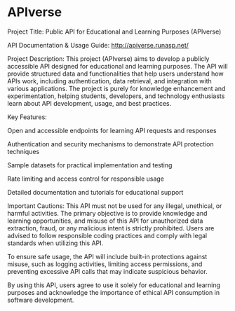 # APIverse

Project Title: Public API for Educational and Learning Purposes (APIverse)

API Documentation & Usage Guide: http://apiverse.runasp.net/ 

Project Description: This project (APIverse) aims to develop a publicly accessible API designed for educational and learning purposes. The API will provide structured data and functionalities that help users understand how APIs work, including authentication, data retrieval, and integration with various applications. The project is purely for knowledge enhancement and experimentation, helping students, developers, and technology enthusiasts learn about API development, usage, and best practices.

Key Features:

Open and accessible endpoints for learning API requests and responses

Authentication and security mechanisms to demonstrate API protection techniques

Sample datasets for practical implementation and testing

Rate limiting and access control for responsible usage

Detailed documentation and tutorials for educational support

Important Cautions:
This API must not be used for any illegal, unethical, or harmful activities. The primary objective is to provide knowledge and learning opportunities, and misuse of this API for unauthorized data extraction, fraud, or any malicious intent is strictly prohibited. Users are advised to follow responsible coding practices and comply with legal standards when utilizing this API.

To ensure safe usage, the API will include built-in protections against misuse, such as logging activities, limiting access permissions, and preventing excessive API calls that may indicate suspicious behavior.

By using this API, users agree to use it solely for educational and learning purposes and acknowledge the importance of ethical API consumption in software development.
